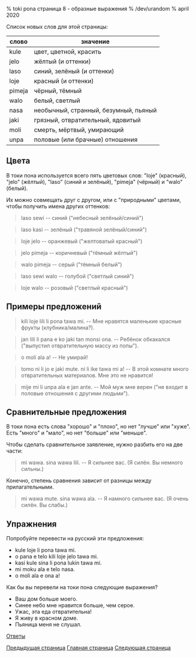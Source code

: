 % toki pona страница 8 - образные выражения
% /dev/urandom
% april 2020

Список новых слов для этой страницы:

| слово     | значение                                |
|-----------|-----------------------------------------|
| kule      | цвет, цветной, красить                  |
| jelo      | жёлтый (и оттенки)                      |
| laso      | синий, зелёный (и оттенки)              |
| loje      | красный (и оттенки)                     |
| pimeja    | чёрный, тёмный                          |
| walo      | белый, светлый                          |
| nasa      | необычный, странный, безумный, пьяный   |
| jaki      | грязный, отвратительный, ядовитый       |
| moli      | смерть, мёртвый, умирающий              |
| unpa      | половые (или брачные) отношения         |

## Цвета

В токи пона используется всего пять цветовых слов: "loje" (красный), "jelo" (жёлтый), "laso" (синий и зелёный), "pimeja" (чёрный) и "walo" (белый).

Их можно совмещать друг с другом, или с "природными" цветами, чтобы получить имена других оттенков:

> laso sewi -- синий ("небесный зелёный/синий")

> laso kasi -- зелёный ("травяной зелёный/синий")

> loje jelo -- оранжевый ("желтоватый красный")

> jelo pimeja -- коричневый ("тёмный жёлтый")

> walo pimeja -- серый ("тёмный белый")

> laso sewi walo -- голубой ("светлый синий")

> loje walo -- розовый ("светлый красный")

## Примеры предложений

> kili loje lili li pona tawa mi. -- Мне нравятся маленькие красные фрукты (клубника/малина?).

> jan lili li pana e ko jaki tan monsi ona. -- Ребёнок обкакался ("выпустил отвратительную массу из попы").

> o moli ala a! -- Не умирай!

> tomo ni li jo e jaki mute. ni li ike tawa mi a! -- В этой комнате много отвратительных материалов. Мне это не нравится!

> mije mi li unpa ala e jan ante. -- Мой муж мне верен ("не входит в половые отношения с другими людьми").

## Сравнительные предложения

В токи пона есть слова "хорошо" и "плохо", но нет "лучше" или "хуже". Есть
"много" и "мало", но нет "больше" или "меньше".

Чтобы сделать сравнительное заявление, нужно разбить его на две части:

> mi wawa. sina wawa lili. -- Я сильнее вас. (Я силён. Вы немного сильны.)

Конечно, степень сравнения зависит от разницы между прилагательными.

> mi wawa mute. sina wawa ala. -- Я намного сильнее вас. (Я очень силён. Вы
> слабы.) 

## Упражнения

Попробуйте перевести на русский эти предложения:

* kule loje li pona tawa mi.
* o pana e telo kili loje jelo tawa mi. 
* kasi kule sina li pona lukin tawa mi.
* mi moku ala e telo nasa.
* o moli ala e ona a!

Как бы вы перевели на токи пона следующие выражения?

* Ваш дом больше моего.
* Синее небо мне нравится больше, чем серое.
* Ужас, эта еда отвратительна!
* Я живу в красном доме.
* Пьяница меня не слушал.

[Ответы](ru_answers.html#p8)

[Предыдущая страница](ru_7.html) [Главная страница](ru_index.html) [Следующая
страница](ru_9.html)
